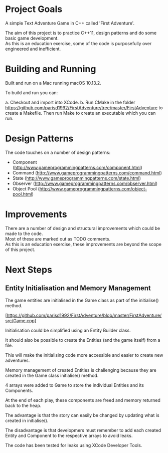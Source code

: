 # Project Goals
A simple Text Adventure Game in C++ called 'First Adventure'.  

The aim of this project is to practice C++11, design patterns and do some basic game development.  
As this is an education exercise, some of the code is purposefully over engineered and inefficient.

# Building and Running

Built and run on a Mac running macOS 10.13.2.

To build and run you can:

a. Checkout and import into XCode.
b. Run CMake in the folder https://github.com/parisd1992/FirstAdventure/tree/master/FirstAdventure to create a Makefile.  Then run Make to create an executable which you can run.

# Design Patterns
The code touches on a number of design patterns:

- Component (http://www.gameprogrammingpatterns.com/component.html)
- Command (http://www.gameprogrammingpatterns.com/command.html)
- State (http://www.gameprogrammingpatterns.com/state.html)
- Observer (http://www.gameprogrammingpatterns.com/observer.html)
- Object Pool (http://www.gameprogrammingpatterns.com/object-pool.html)

# Improvements

There are a number of design and structural improvements which could be made to the code.  
Most of these are marked out as TODO comments.  
As this is an education exercise, these improvements are beyond the scope of this project.

# Next Steps

## Entity Initialisation and Memory Management

The game entities are initialised in the Game class as part of the initialise() method.

[https://github.com/parisd1992/FirstAdventure/blob/master/FirstAdventure/src/Game.cpp] 

Initialisation could be simplified using an Entity Builder class.

It should also be possible to create the Entities (and the game itself) from a file.

This will make the initialising code more accessible and easier to create new adventures.

Memory management of created Entities is challenging because they are created in the Game class initialise() method.

4 arrays were added to Game to store the individual Entities and its Components.

At the end of each play, these components are freed and memory returned back to the heap.

The advantage is that the story can easily be changed by updating what is created in initialise().

The disadvantage is that developmers must remember to add each created Entity and Component to the respective arrays to avoid leaks.

The code has been tested for leaks using XCode Developer Tools. 







